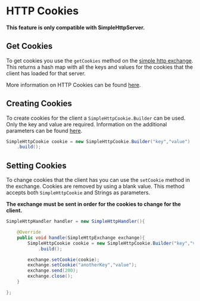 # HTTP Cookies

**This feature is only compatible with SimpleHttpServer.**

## Get Cookies

To get cookies you use the `getCookies` method on the [simple http exchange](/simplehttpserver/handler/simple-http-exchange#A-Simple-Http-Exchange). This returns a hash map with all the keys and values for the cookies that the client has loaded for that server.

More information on HTTP Cookies can be found [here](https://developer.mozilla.org/en-US/docs/Web/HTTP/Cookies).

## Creating Cookies

To create cookies for the client a `SimpleHttpCookie.Builder` can be used. Only the key and value are required. Information on the additional parameters can be found [here](https://developer.mozilla.org/en-US/docs/Web/HTTP/Cookies).

```java
SimpleHttpCookie cookie = new SimpleHttpCookie.Builder("key","value")
    .build();
```

## Setting Cookies

To change cookies that the client has you can use the `setCookie` method in the exchange. Cookies are removed by using a blank value. This method accepts both `SimpleHttpCookie` and Strings as parameters.

**The exchange must be sent in order for the cookies to change for the client.**

```java
SimpleHttpHandler handler = new SimpleHttpHandler(){

    @Override
    public void handle(SimpleHttpExchange exchange){
        SimpleHttpCookie cookie = new SimpleHttpCookie.Builder("key","value")
            .build();

        exchange.setCookie(cookie);
        exchange.setCookie("anotherKey","value");
        exchange.send(200);
        exchange.close();
    }

};
```